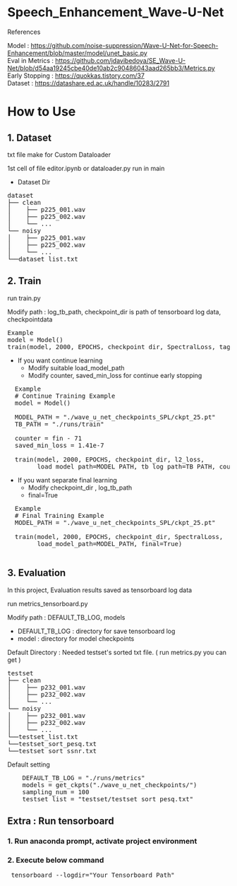 
# Speech_Enhancement_Wave-U-Net
  
References  
  
Model : https://github.com/noise-suppression/Wave-U-Net-for-Speech-Enhancement/blob/master/model/unet_basic.py  
Eval in Metrics : https://github.com/jdavibedoya/SE_Wave-U-Net/blob/d54aa19245cbe40de10ab2c90486043aad265bb3/Metrics.py  
Early Stopping : https://quokkas.tistory.com/37  
Dataset : https://datashare.ed.ac.uk/handle/10283/2791

# How to Use

## 1. Dataset

txt file make for Custom Dataloader

1st cell of file editor.ipynb or dataloader.py run in main

* Dataset Dir  
<pre>
dataset    
├── clean  
│    ├── p225_001.wav  
│    ├── p225_002.wav  
│    └── ...   
└── noisy   
│    ├── p225_001.wav  
│    ├── p225_002.wav  
│    └── ...  
└──dataset_list.txt
</pre>
## 2. Train

run train.py

Modify path : log_tb_path, checkpoint_dir is path of tensorboard log data, checkpointdata

<pre>
Example
model = Model()
train(model, 2000, EPOCHS, checkpoint_dir, SpectralLoss, tag="_SPL")
</pre>

* If you want continue learning
  * Modify suitable load_model_path
  * Modify counter, saved_min_loss for continue early stopping
<pre>
  Example
  # Continue Training Example
  model = Model()

  MODEL_PATH = "./wave_u_net_checkpoints_SPL/ckpt_25.pt"
  TB_PATH = "./runs/train"

  counter = fin - 71
  saved_min_loss = 1.41e-7

  train(model, 2000, EPOCHS, checkpoint_dir, l2_loss,
        load_model_path=MODEL_PATH, tb_log_path=TB_PATH, counter=counter, saved_loss=saved_min_loss, tag="")
</pre>


* If you want separate final learning
  * Modify checkpoint_dir , log_tb_path
  * final=True
<pre>
  Example
  # Final Training Example
  MODEL_PATH = "./wave_u_net_checkpoints_SPL/ckpt_25.pt"

  train(model, 2000, EPOCHS, checkpoint_dir, SpectralLoss,
        load_model_path=MODEL_PATH, final=True)

</pre>

## 3. Evaluation
In this project, Evaluation results saved as tensorboard log data  

run metrics_tensorboard.py

Modify path : DEFAULT_TB_LOG, models  
   * DEFAULT_TB_LOG : directory for save tensorboard log  
   * model : directory for model checkpoints

Default Directory : Needed testset's sorted txt file. ( run metrics.py you can get )
<pre>
testset    
├── clean  
│    ├── p232_001.wav  
│    ├── p232_002.wav  
│    └── ...   
└── noisy   
│    ├── p232_001.wav  
│    ├── p232_002.wav  
│    └── ...  
└──testset_list.txt
└──testset_sort_pesq.txt
└──testset_sort_ssnr.txt
</pre>

Default setting

<pre>
    DEFAULT_TB_LOG = "./runs/metrics"
    models = get_ckpts("./wave_u_net_checkpoints/")  
    sampling_num = 100
    testset_list = "testset/testset_sort_pesq.txt"
</pre>

## Extra : Run tensorboard

### 1. Run anaconda prompt, activate project environment
### 2. Execute below command
<pre>
 tensorboard --logdir="Your Tensorboard Path"
</pre>

